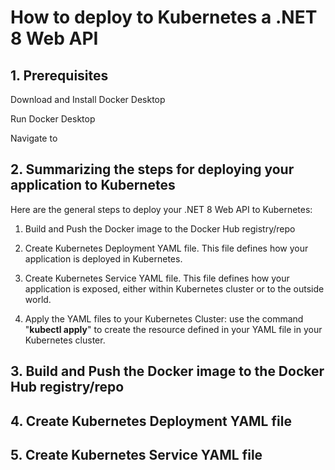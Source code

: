 # How to deploy to Kubernetes a .NET 8 Web API

## 1. Prerequisites

Download and Install Docker Desktop

Run Docker Desktop

Navigate to

## 2. Summarizing the steps for deploying your application to Kubernetes

Here are the general steps to deploy your .NET 8 Web API to Kubernetes:

1. Build and Push the Docker image to the Docker Hub registry/repo

2. Create Kubernetes Deployment YAML file. This file defines how your application is deployed in Kubernetes.

3. Create Kubernetes Service YAML file. This file defines how your application is exposed, either within Kubernetes cluster or to the outside world.

4. Apply the YAML files to your Kubernetes Cluster: use the command "**kubectl apply**" to create the resource defined in your YAML file in your Kubernetes cluster.

## 3. Build and Push the Docker image to the Docker Hub registry/repo



## 4. Create Kubernetes Deployment YAML file


## 5. Create Kubernetes Service YAML file



